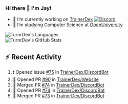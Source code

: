 ### Hi there 👋 I'm Jay!

- 🔭 I’m currently working on [TrainerDex](https://www.github.com/TrainerDex) [![Discord](https://discordapp.com/api/v6/guilds/364313717720219651/widget.png?style=shield)](http://discord.trainerdex.co.uk/)
- 🤔 I’m studying Computer Science at [OpenUniversity](http://www.open.ac.uk/courses/computing-it/degrees/bsc-computing-it-software-q62-soft)

![TurnrDev's Languages](https://github-readme-stats.vercel.app/api/top-langs/?username=TurnrDev&layout=compact&hide_border=true&title_color=1fa6aa&text_color=233247)
<br>
![TurnrDev's GitHub Stats](https://github-readme-stats.vercel.app/api?username=TurnrDev&show_icons=true&hide_border=true&count_private=true&include_all_commits=true&icon_color=1fa6aa&title_color=1fa6aa&text_color=233247)
<br>

## :zap: Recent Activity

<!--START_SECTION:activity-->
1. ❗️ Opened issue [#75](https://github.com/TrainerDex/DiscordBot/issues/75) in [TrainerDex/DiscordBot](https://github.com/TrainerDex/DiscordBot)
2. 💪 Opened PR [#90](https://github.com/TrainerDex/Website/pull/90) in [TrainerDex/Website](https://github.com/TrainerDex/Website)
3. 🎉 Merged PR [#74](https://github.com/TrainerDex/DiscordBot/pull/74) in [TrainerDex/DiscordBot](https://github.com/TrainerDex/DiscordBot)
4. 💪 Opened PR [#74](https://github.com/TrainerDex/DiscordBot/pull/74) in [TrainerDex/DiscordBot](https://github.com/TrainerDex/DiscordBot)
5. 🎉 Merged PR [#73](https://github.com/TrainerDex/DiscordBot/pull/73) in [TrainerDex/DiscordBot](https://github.com/TrainerDex/DiscordBot)
<!--END_SECTION:activity-->
